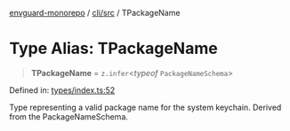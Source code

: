 [envguard-monorepo](../../../index.md) / [cli/src](../index.md) / TPackageName

# Type Alias: TPackageName

> **TPackageName** = `z.infer`\<*typeof* `PackageNameSchema`\>

Defined in: [types/index.ts:52](https://github.com/amannirala13/envguard/blob/87b168e9d43b40a7a2649202a947bdb992c12274/packages/cli/src/types/index.ts#L52)

Type representing a valid package name for the system keychain.
Derived from the PackageNameSchema.
